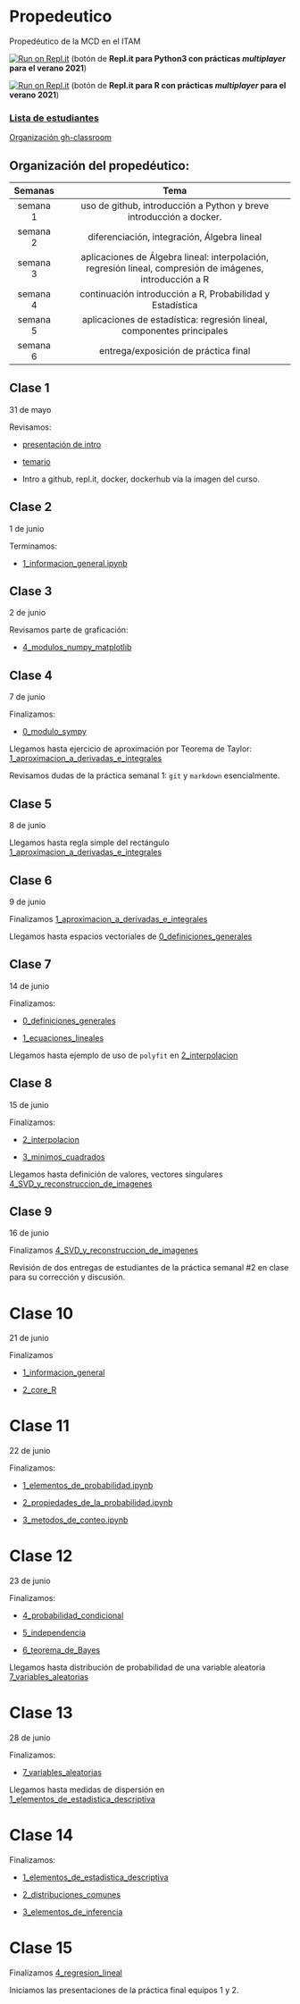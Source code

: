 # Propedeutico 
Propedéutico de la MCD en el ITAM  

[![Run on Repl.it](https://repl.it/badge/github/prope-2021-gh-classroom/repo-for-repl.it-Python)](https://replit.com/@palmoreck/repo-for-replit-Python-2021) (botón de **Repl.it para Python3 con prácticas *multiplayer* para el verano 2021**)

[![Run on Repl.it](https://repl.it/badge/github/prope-2021-gh-classroom/repo-for-repl.it-R)](https://replit.com/@palmoreck/repo-for-replit-R-2021) (botón de **Repl.it para R con prácticas *multiplayer* para el verano 2021**)

### [Lista de estudiantes](https://drive.google.com/file/d/1jsj9F6kJU7kLLx5qJIlS56v8Wx7Ul5Ve/view?usp=sharing)

[Organización gh-classroom](https://github.com/prope-2021-gh-classroom)

## Organización del propedéutico:

| Semanas   | Tema                                                              |
| :--------:|:-----------------------------------------------------------------:|
| semana 1 | uso de github, introducción a Python y breve introducción a docker.| 
| semana 2 | diferenciación, integración, Álgebra lineal                       |
| semana 3 | aplicaciones de Álgebra lineal: interpolación, regresión lineal, compresión de imágenes, introducción a R|
| semana 4 | continuación introducción a R, Probabilidad y Estadística|
| semana 5 |aplicaciones de estadística: regresión lineal, componentes principales|
| semana 6 | entrega/exposición de práctica final|

## Clase 1

31 de mayo

Revisamos:

* [presentación de intro](https://hackmd.io/@palmoreck/rJQQIEmbv)

* [temario](https://drive.google.com/file/d/1A5FF9lOFYXb4CdbAQaOp79x1A-9-j36b/view?usp=sharing)

* Intro a github, repl.it, docker, dockerhub vía la imagen del curso.

## Clase 2

1 de junio

Terminamos:

* [1_informacion_general.ipynb](https://github.com/ITAM-DS/Propedeutico/blob/main/Python/clases/1_introduccion/1_informacion_general.ipynb)

## Clase 3

2 de junio

Revisamos parte de graficación: 

* [4_modulos_numpy_matplotlib](https://github.com/ITAM-DS/Propedeutico/blob/main/Python/clases/1_introduccion/4_modulos_numpy_matplotlib.ipynb)

## Clase 4

7 de junio

Finalizamos:

* [0_modulo_sympy](https://github.com/ITAM-DS/Propedeutico/blob/main/Python/clases/2_calculo_DeI/0_modulo_sympy.ipynb)

Llegamos hasta ejercicio de aproximación por Teorema de Taylor: [1_aproximacion_a_derivadas_e_integrales](https://github.com/ITAM-DS/Propedeutico/blob/main/Python/clases/2_calculo_DeI/1_aproximacion_a_derivadas_e_integrales.ipynb)

Revisamos dudas de la práctica semanal 1: `git` y `markdown` esencialmente.

## Clase 5

8 de junio

Llegamos hasta regla simple del rectángulo [1_aproximacion_a_derivadas_e_integrales](https://github.com/ITAM-DS/Propedeutico/blob/main/Python/clases/2_calculo_DeI/1_aproximacion_a_derivadas_e_integrales.ipynb)

## Clase 6

9 de junio

Finalizamos [1_aproximacion_a_derivadas_e_integrales](https://github.com/ITAM-DS/Propedeutico/blob/main/Python/clases/2_calculo_DeI/1_aproximacion_a_derivadas_e_integrales.ipynb)

Llegamos hasta espacios vectoriales de [0_definiciones_generales](https://github.com/ITAM-DS/Propedeutico/blob/main/Python/clases/3_algebra_lineal/0_definiciones_generales.ipynb)


## Clase 7

14 de junio

Finalizamos:


* [0_definiciones_generales](https://github.com/ITAM-DS/Propedeutico/blob/main/Python/clases/3_algebra_lineal/0_definiciones_generales.ipynb)

* [1_ecuaciones_lineales](https://github.com/ITAM-DS/Propedeutico/blob/main/Python/clases/3_algebra_lineal/1_ecuaciones_lineales.ipynb)

Llegamos hasta ejemplo de uso de `polyfit` en [2_interpolacion](https://github.com/ITAM-DS/Propedeutico/blob/main/Python/clases/3_algebra_lineal/2_interpolacion.ipynb)


## Clase 8

15 de junio

Finalizamos:

* [2_interpolacion](https://github.com/ITAM-DS/Propedeutico/blob/main/Python/clases/3_algebra_lineal/2_interpolacion.ipynb)

* [3_minimos_cuadrados](https://github.com/ITAM-DS/Propedeutico/blob/main/Python/clases/3_algebra_lineal/3_minimos_cuadrados.ipynb)


Llegamos hasta definición de valores, vectores singulares [4_SVD_y_reconstruccion_de_imagenes](https://github.com/ITAM-DS/Propedeutico/blob/main/Python/clases/3_algebra_lineal/4_SVD_y_reconstruccion_de_imagenes.ipynb)

## Clase 9

16 de junio

Finalizamos [4_SVD_y_reconstruccion_de_imagenes](https://github.com/ITAM-DS/Propedeutico/blob/main/Python/clases/3_algebra_lineal/4_SVD_y_reconstruccion_de_imagenes.ipynb)

Revisión de dos entregas de estudiantes de la práctica semanal #2 en clase para su corrección y discusión.

# Clase 10

21 de junio

Finalizamos 

* [1_informacion_general](https://github.com/ITAM-DS/Propedeutico/blob/main/R/clases/1_introduccion/1_informacion_general.ipynb)

* [2_core_R](https://github.com/ITAM-DS/Propedeutico/blob/main/R/clases/1_introduccion/2_core_R.ipynb)

# Clase 11

22 de junio 

Finalizamos:

* [1_elementos_de_probabilidad.ipynb](https://github.com/ITAM-DS/Propedeutico/blob/main/R/clases/2_probabilidad/1_elementos_de_probabilidad.ipynb)

* [2_propiedades_de_la_probabilidad.ipynb](https://github.com/ITAM-DS/Propedeutico/blob/main/R/clases/2_probabilidad/2_propiedades_de_la_probabilidad.ipynb)

* [3_metodos_de_conteo.ipynb](https://github.com/ITAM-DS/Propedeutico/blob/main/R/clases/2_probabilidad/3_metodos_de_conteo.ipynb)


# Clase 12

23 de junio

Finalizamos:

* [4_probabilidad_condicional](https://github.com/ITAM-DS/Propedeutico/blob/main/R/clases/2_probabilidad/4_probabilidad_condicional.ipynb)

* [5_independencia](https://github.com/ITAM-DS/Propedeutico/blob/main/R/clases/2_probabilidad/5_independencia.ipynb)

* [6_teorema_de_Bayes](https://github.com/ITAM-DS/Propedeutico/blob/main/R/clases/2_probabilidad/6_teorema_de_Bayes.ipynb)

Llegamos hasta distribución de probabilidad de una variable aleatoria [7_variables_aleatorias](https://github.com/ITAM-DS/Propedeutico/blob/main/R/clases/2_probabilidad/7_variables_aleatorias.ipynb)

# Clase 13

28 de junio

Finalizamos:

* [7_variables_aleatorias](https://github.com/ITAM-DS/Propedeutico/blob/main/R/clases/2_probabilidad/7_variables_aleatorias.ipynb)

Llegamos hasta medidas de dispersión en [1_elementos_de_estadistica_descriptiva](https://github.com/ITAM-DS/Propedeutico/blob/main/R/clases/3_estadistica/1_elementos_de_estadistica_descriptiva.ipynb)

# Clase 14

Finalizamos:

* [1_elementos_de_estadistica_descriptiva](https://github.com/ITAM-DS/Propedeutico/blob/main/R/clases/3_estadistica/1_elementos_de_estadistica_descriptiva.ipynb)

* [2_distribuciones_comunes](https://github.com/ITAM-DS/Propedeutico/blob/main/R/clases/3_estadistica/2_distribuciones_comunes.ipynb)

* [3_elementos_de_inferencia](https://github.com/ITAM-DS/Propedeutico/blob/main/R/clases/3_estadistica/3_elementos_de_inferencia.ipynb)

# Clase 15

Finalizamos [4_regresion_lineal](https://github.com/ITAM-DS/Propedeutico/blob/main/R/clases/3_estadistica/4_regresion_lineal.ipynb)

Iniciamos las presentaciones de la práctica final equipos 1 y 2.